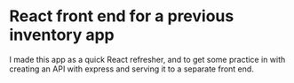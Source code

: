 # React front end for a previous inventory app

I made this app as a quick React refresher, and to get some practice in with creating an API with express and serving it to a separate front end.
